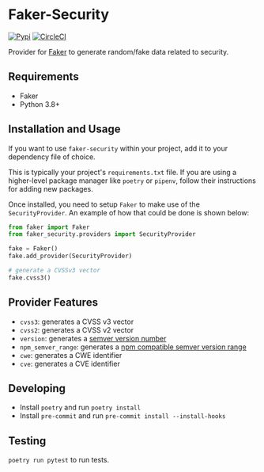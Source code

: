 # Faker-Security

[![Pypi](https://badge.fury.io/py/faker-security.svg)](https://pypi.org/project/faker-security/)
[![CircleCI](https://circleci.com/gh/snyk/faker-security/tree/main.svg?style=svg)](https://circleci.com/gh/snyk/faker-security/tree/main)

Provider for [Faker](https://github.com/joke2k/faker)
to generate random/fake data related to security.

## Requirements

- Faker
- Python 3.8+

## Installation and Usage

If you want to use `faker-security` within your project, add it to your dependency file of choice.

This is typically your project's `requirements.txt` file. If you are using a higher-level package manager like `poetry` or `pipenv`, follow their instructions for adding new packages.

Once installed, you need to setup `Faker` to make use of the `SecurityProvider`. An example of how that could be done is shown below:

```python
from faker import Faker
from faker_security.providers import SecurityProvider

fake = Faker()
fake.add_provider(SecurityProvider)

# generate a CVSSv3 vector
fake.cvss3()
```

## Provider Features

- `cvss3`: generates a CVSS v3 vector
- `cvss2`: generates a CVSS v2 vector
- `version`: generates a [semver version number](https://semver.org/)
- `npm_semver_range`: generates a [npm compatible semver version range](https://docs.npmjs.com/about-semantic-versioning)
- `cwe`: generates a CWE identifier
- `cve`: generates a CVE identifier

## Developing

- Install `poetry` and run `poetry install`
- Install `pre-commit` and run `pre-commit install --install-hooks`

## Testing

`poetry run pytest` to run tests.
